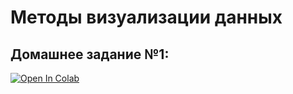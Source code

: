 # Методы визуализации данных

## Домашнее задание №1:

[![Open In Colab](https://colab.research.google.com/assets/colab-badge.svg)](https://colab.research.google.com/github/glebka35/visualization/blob/main/hw1/Tree%20Visualization%20HW%201.ipynb)
